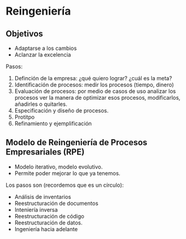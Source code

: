 # Reingeniería

## Objetivos

- Adaptarse a los cambios
- Aclanzar la excelencia

Pasos:

1. Definción de la empresa: ¿qué quiero lograr? ¿cuál es la meta?
2. Identificación de procesos: medir los procesos (tiempo, dinero)
3. Evaluación de procesos: por medio de casos de uso analizar los procesos ver
   la manera de optimizar esos procesos, modificarlos, añadirles o quitarles.
4. Especificación y diseño de procesos.
5. Protitpo
6. Refinamiento y ejemplificación

## Modelo de Reingeniería de Procesos Empresariales (RPE)

- Modelo iterativo, modelo evolutivo.
- Permite poder mejorar lo que ya tenemos.

Los pasos son (recordemos que es un círculo):

- Análisis de inventarios
- Reestructuración de documentos
- Inteniería inversa
- Reestructuración de código
- Reestructuración de datos.
- Ingeniería hacia adelante
